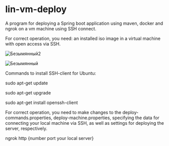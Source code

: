 # lin-vm-deploy
A program for deploying a Spring boot application using maven, docker and ngrok on a vm machine using SSH connect.

For correct operation, you need: an installed iso image in a virtual machine with open access via SSH.

![Безымянный2](https://user-images.githubusercontent.com/82049934/217823089-0440423c-0354-48ed-a245-7dc658526879.png)

![Безымянный](https://user-images.githubusercontent.com/82049934/217822418-26047da0-b61f-4d8d-8b89-5e4dbeb20ce3.png)

Commands to install SSH-client for Ubuntu:

sudo apt-get update

sudo apt-get upgrade

sudo apt-get install openssh-client

For correct operation, you need to make changes to the deploy-commands.properties, deploy-machine.properties, specifying the data for connecting your local machine via SSH, as well as settings for deploying the server, respectively.

ngrok http {number port your local server}
